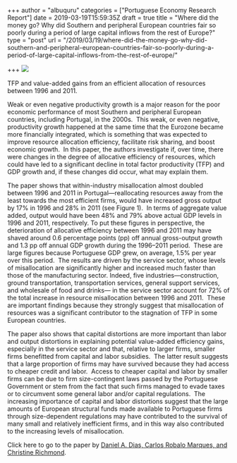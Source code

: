 +++
author = "albuquru"
categories = ["Portuguese Economy Research Report"]
date = 2019-03-19T15:59:35Z
draft = true
title = "Where did the money go? Why did Southern and peripheral European countries fair so poorly during a period of large capital inflows from the rest of Europe?"
type = "post"
url = "/2019/03/19/where-did-the-money-go-why-did-southern-and-peripheral-european-countries-fair-so-poorly-during-a-period-of-large-capital-inflows-from-the-rest-of-europe/"

+++
![](/v1585066179/research_report/2019/03/research_report_2019_03_screen-shot-2019-03-19-at-12.02.48-pm_hguqqh.png)

TFP and value-added gains from an efficient allocation of resources between 1996 and 2011.

Weak or even negative productivity growth is a major reason for the poor economic performance of most Southern and peripheral European countries, including Portugal, in the 2000s.  This weak, or even negative, productivity growth happened at the same time that the Eurozone became more financially integrated, which is something that was expected to improve resource allocation efficiency, facilitate risk sharing, and boost economic growth.  In this paper, the authors investigate if, over time, there were changes in the degree of allocative efficiency of resources, which could have led to a significant decline in total factor productivity (TFP) and GDP growth and, if these changes did occur, what may explain them.

The paper shows that within-industry misallocation almost doubled between 1996 and 2011 in Portugal—reallocating resources away from the least towards the most efficient firms, would have increased gross output by 17% in 1996 and 28% in 2011 (see Figure 1).  In terms of aggregate value added, output would have been 48% and 79% above actual GDP levels in 1996 and 2011, respectively. To put these figures in perspective, the deterioration of allocative efficiency between 1996 and 2011 may have shaved around 0.6 percentage points (pp) off annual gross-output growth and 1.3 pp off annual GDP growth during the 1996–2011 period.  These are large figures because Portuguese GDP grew, on average, 1.5% per year over this period.  The results are driven by the service sector, whose levels of misallocation are significantly higher and increased much faster than those of the manufacturing sector. Indeed, five industries—construction, ground transportation, transportation services, general support services, and wholesale of food and drinks— in the service sector account for 72% of the total increase in resource misallocation between 1996 and 2011.  These are important findings because they strongly suggest that misallocation of resources was a significant contributor to the stagnation of TFP in some European countries.

The paper also shows that capital distortions are more important than labor and output distortions in explaining potential value-added efficiency gains, especially in the service sector and that, relative to larger firms, smaller firms benefitted from capital and labor subsidies.  The latter result suggests that a large proportion of firms may have survived because they had access to cheaper credit and labor.  Access to cheaper capital and labor by smaller firms can be due to firm size-contingent laws passed by the Portuguese Government or stem from the fact that such firms managed to evade taxes or to circumvent some general labor and/or capital regulations.  The increasing importance of capital and labor distortions suggest that the large amounts of European structural funds made available to Portuguese firms through size-dependent regulations may have contributed to the survival of many small and relatively inefficient firms, and in this way also contributed to the increasing levels of misallocation.

Click here to go to the paper by [Daniel A. Dias, Carlos Robalo Marques, and Christine Richmond](https://www.sciencedirect.com/science/article/pii/S0164070416300179).